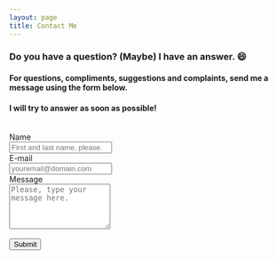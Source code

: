 ```yaml
---
layout: page
title: Contact Me
---
```


### Do you have a question? (Maybe) I have an answer. 😄

#### For questions, compliments, suggestions and complaints, send me a message using the form below. 
#### I will try to answer as soon as possible!

<br>


<html>  
  <head>    
    <title>reCAPTCHA demo: Simple page</title>    
    <script src="https://www.google.com/recaptcha/api.js" async defer></script>  
  </head>  
  <body>    
    <form action="https://formspree.io/f/xleznwww" method="POST">      
      <label for="full-name">Name</label>  <br>
      <input type="text" name="name" id="full-name" placeholder="First and last name, please." required=""> <br>
      <label for="email-address">E-mail</label> <br>
      <input type="email" name="_replyto" id="email-address" placeholder="youremail@domain.com" required=""> <br>
      <label for="message">Message</label> <br>
      <textarea rows="5" name="message" id="message" placeholder="Please, type your message here." required=""></textarea>
      <input type="hidden" name="_subject" id="email-subject" value="Contact Form Submission">      
      <div class="g-recaptcha" data-sitekey="6LeCXbQeAAAAAM6y7PfIyg1YBMsmwaqVbYECTHj3"></div> <!-- replace with your recaptcha SITE key not secret key -->      
      <br/>      
      <input type="submit" value="Submit">    
    </form>  
  </body>
</html>
